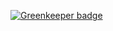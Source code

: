 

[![Greenkeeper badge](https://badges.greenkeeper.io/AlejandroPerezMartin/practica4-pr4.svg)](https://greenkeeper.io/)